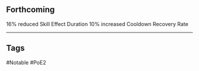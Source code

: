 ## Forthcoming
16% reduced Skill Effect Duration
10% increased Cooldown Recovery Rate

---
## Tags
#Notable
#PoE2
